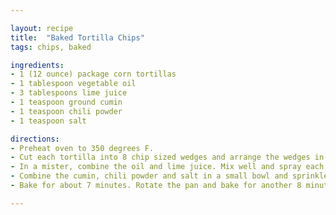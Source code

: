 ```yaml
---

layout: recipe
title:  "Baked Tortilla Chips"
tags: chips, baked

ingredients:
- 1 (12 ounce) package corn tortillas
- 1 tablespoon vegetable oil
- 3 tablespoons lime juice
- 1 teaspoon ground cumin
- 1 teaspoon chili powder
- 1 teaspoon salt

directions:
- Preheat oven to 350 degrees F.
- Cut each tortilla into 8 chip sized wedges and arrange the wedges in a single layer on a cookie sheet.
- In a mister, combine the oil and lime juice. Mix well and spray each tortilla wedge until slightly moist.
- Combine the cumin, chili powder and salt in a small bowl and sprinkle on the chips.
- Bake for about 7 minutes. Rotate the pan and bake for another 8 minutes or until the chips are crisp, but not too brown. Serve with salsas, garnishes or guacamole.

---
```

